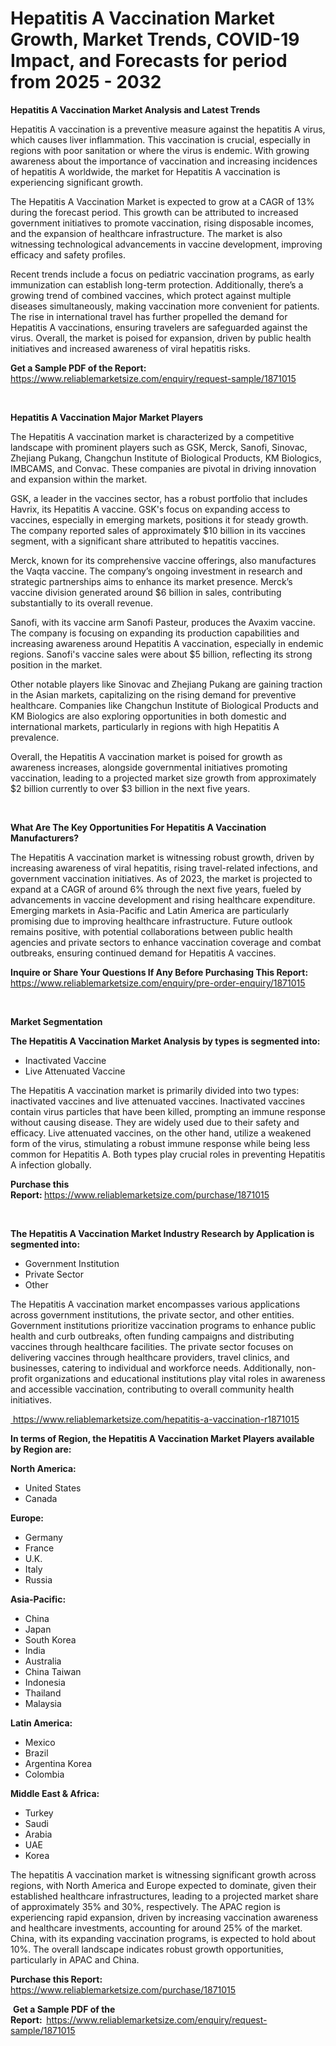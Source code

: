 <p><h1>Hepatitis A Vaccination Market Growth, Market Trends, COVID-19 Impact, and Forecasts for period from 2025 - 2032</h1></p><p><strong>Hepatitis A Vaccination Market Analysis and Latest Trends</strong></p>
<p><p>Hepatitis A vaccination is a preventive measure against the hepatitis A virus, which causes liver inflammation. This vaccination is crucial, especially in regions with poor sanitation or where the virus is endemic. With growing awareness about the importance of vaccination and increasing incidences of hepatitis A worldwide, the market for Hepatitis A vaccination is experiencing significant growth.</p><p>The Hepatitis A Vaccination Market is expected to grow at a CAGR of 13% during the forecast period. This growth can be attributed to increased government initiatives to promote vaccination, rising disposable incomes, and the expansion of healthcare infrastructure. The market is also witnessing technological advancements in vaccine development, improving efficacy and safety profiles.</p><p>Recent trends include a focus on pediatric vaccination programs, as early immunization can establish long-term protection. Additionally, there’s a growing trend of combined vaccines, which protect against multiple diseases simultaneously, making vaccination more convenient for patients. The rise in international travel has further propelled the demand for Hepatitis A vaccinations, ensuring travelers are safeguarded against the virus. Overall, the market is poised for expansion, driven by public health initiatives and increased awareness of viral hepatitis risks.</p></p>
<p><strong>Get a Sample PDF of the Report:&nbsp;</strong> <a href="https://www.reliablemarketsize.com/enquiry/request-sample/1871015?utm_campaign=3167&utm_medium=2&utm_source=Github&utm_content=ia&utm_term=19042025&utm_id=hepatitis-a-vaccination">https://www.reliablemarketsize.com/enquiry/request-sample/1871015</a></p>
<p>&nbsp;</p>
<p><strong>Hepatitis A Vaccination Major Market Players</strong></p>
<p><p>The Hepatitis A vaccination market is characterized by a competitive landscape with prominent players such as GSK, Merck, Sanofi, Sinovac, Zhejiang Pukang, Changchun Institute of Biological Products, KM Biologics, IMBCAMS, and Convac. These companies are pivotal in driving innovation and expansion within the market.</p><p>GSK, a leader in the vaccines sector, has a robust portfolio that includes Havrix, its Hepatitis A vaccine. GSK's focus on expanding access to vaccines, especially in emerging markets, positions it for steady growth. The company reported sales of approximately $10 billion in its vaccines segment, with a significant share attributed to hepatitis vaccines.</p><p>Merck, known for its comprehensive vaccine offerings, also manufactures the Vaqta vaccine. The company’s ongoing investment in research and strategic partnerships aims to enhance its market presence. Merck’s vaccine division generated around $6 billion in sales, contributing substantially to its overall revenue.</p><p>Sanofi, with its vaccine arm Sanofi Pasteur, produces the Avaxim vaccine. The company is focusing on expanding its production capabilities and increasing awareness around Hepatitis A vaccination, especially in endemic regions. Sanofi's vaccine sales were about $5 billion, reflecting its strong position in the market.</p><p>Other notable players like Sinovac and Zhejiang Pukang are gaining traction in the Asian markets, capitalizing on the rising demand for preventive healthcare. Companies like Changchun Institute of Biological Products and KM Biologics are also exploring opportunities in both domestic and international markets, particularly in regions with high Hepatitis A prevalence.</p><p>Overall, the Hepatitis A vaccination market is poised for growth as awareness increases, alongside governmental initiatives promoting vaccination, leading to a projected market size growth from approximately $2 billion currently to over $3 billion in the next five years.</p></p>
<p>&nbsp;</p>
<p><strong>What Are The Key Opportunities For Hepatitis A Vaccination Manufacturers?</strong></p>
<p><p>The Hepatitis A vaccination market is witnessing robust growth, driven by increasing awareness of viral hepatitis, rising travel-related infections, and government vaccination initiatives. As of 2023, the market is projected to expand at a CAGR of around 6% through the next five years, fueled by advancements in vaccine development and rising healthcare expenditure. Emerging markets in Asia-Pacific and Latin America are particularly promising due to improving healthcare infrastructure. Future outlook remains positive, with potential collaborations between public health agencies and private sectors to enhance vaccination coverage and combat outbreaks, ensuring continued demand for Hepatitis A vaccines.</p></p>
<p><strong>Inquire or Share Your Questions If Any Before Purchasing This Report:</strong> <a href="https://www.reliablemarketsize.com/enquiry/pre-order-enquiry/1871015?utm_campaign=3167&utm_medium=2&utm_source=Github&utm_content=ia&utm_term=19042025&utm_id=hepatitis-a-vaccination">https://www.reliablemarketsize.com/enquiry/pre-order-enquiry/1871015</a></p>
<p>&nbsp;</p>
<p><strong>Market Segmentation</strong></p>
<p><strong>The Hepatitis A Vaccination Market Analysis by types is segmented into:</strong></p>
<p><ul><li>Inactivated Vaccine</li><li>Live Attenuated Vaccine</li></ul></p>
<p><p>The Hepatitis A vaccination market is primarily divided into two types: inactivated vaccines and live attenuated vaccines. Inactivated vaccines contain virus particles that have been killed, prompting an immune response without causing disease. They are widely used due to their safety and efficacy. Live attenuated vaccines, on the other hand, utilize a weakened form of the virus, stimulating a robust immune response while being less common for Hepatitis A. Both types play crucial roles in preventing Hepatitis A infection globally.</p></p>
<p><strong>Purchase this Report:&nbsp;</strong><a href="https://www.reliablemarketsize.com/purchase/1871015?utm_campaign=3167&utm_medium=2&utm_source=Github&utm_content=ia&utm_term=19042025&utm_id=hepatitis-a-vaccination">https://www.reliablemarketsize.com/purchase/1871015</a></p>
<p>&nbsp;</p>
<p><strong>The Hepatitis A Vaccination Market Industry Research by Application is segmented into:</strong></p>
<p><ul><li>Government Institution</li><li>Private Sector</li><li>Other</li></ul></p>
<p><p>The Hepatitis A vaccination market encompasses various applications across government institutions, the private sector, and other entities. Government institutions prioritize vaccination programs to enhance public health and curb outbreaks, often funding campaigns and distributing vaccines through healthcare facilities. The private sector focuses on delivering vaccines through healthcare providers, travel clinics, and businesses, catering to individual and workforce needs. Additionally, non-profit organizations and educational institutions play vital roles in awareness and accessible vaccination, contributing to overall community health initiatives.</p></p>
<p><a href="https://www.reliablemarketsize.com/hepatitis-a-vaccination-r1871015?utm_campaign=3167&utm_medium=2&utm_source=Github&utm_content=ia&utm_term=19042025&utm_id=hepatitis-a-vaccination">&nbsp;https://www.reliablemarketsize.com/hepatitis-a-vaccination-r1871015</a></p>
<p><strong>In terms of Region, the Hepatitis A Vaccination Market Players available by Region are:</strong></p>
<p>
    <p> <strong> North America: </strong>
        <ul>
            <li>United States</li>
            <li>Canada</li>
        </ul>
        </p> 
    <p> <strong> Europe: </strong>
        <ul>
            <li>Germany</li>
            <li>France</li>
            <li>U.K.</li>
            <li>Italy</li>
            <li>Russia</li>
        </ul>
        </p> 
    <p> <strong> Asia-Pacific: </strong>
        <ul>
            <li>China</li>
            <li>Japan</li>
            <li>South Korea</li>
            <li>India</li>
            <li>Australia</li>
            <li>China Taiwan</li>
            <li>Indonesia</li>
            <li>Thailand</li>
            <li>Malaysia</li>
        </ul>
        </p> 
    <p> <strong> Latin America: </strong>
        <ul>
            <li>Mexico</li>
            <li>Brazil</li>
            <li>Argentina Korea</li>
            <li>Colombia</li>
        </ul>
        </p> 
    <p> <strong> Middle East & Africa: </strong>
        <ul>
            <li>Turkey</li>
            <li>Saudi</li>
            <li>Arabia</li>
            <li>UAE</li>
            <li>Korea</li>
        </ul>
    </p>
    </p>
<p><p>The hepatitis A vaccination market is witnessing significant growth across regions, with North America and Europe expected to dominate, given their established healthcare infrastructures, leading to a projected market share of approximately 35% and 30%, respectively. The APAC region is experiencing rapid expansion, driven by increasing vaccination awareness and healthcare investments, accounting for around 25% of the market. China, with its expanding vaccination programs, is expected to hold about 10%. The overall landscape indicates robust growth opportunities, particularly in APAC and China.</p></p>
<p><strong>Purchase this Report: </strong><a href="https://www.reliablemarketsize.com/purchase/1871015?utm_campaign=3167&utm_medium=2&utm_source=Github&utm_content=ia&utm_term=19042025&utm_id=hepatitis-a-vaccination">https://www.reliablemarketsize.com/purchase/1871015</a></p>
<p>&nbsp;<strong>Get a Sample PDF of the Report:&nbsp;&nbsp;</strong><a href="https://www.reliablemarketsize.com/enquiry/request-sample/1871015?utm_campaign=3167&utm_medium=2&utm_source=Github&utm_content=ia&utm_term=19042025&utm_id=hepatitis-a-vaccination">https://www.reliablemarketsize.com/enquiry/request-sample/1871015</a></p>
<p><strong></strong></p>
<p><p></p><p></p><p></p></p>